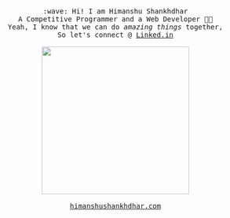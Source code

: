 <p align="center">
<!--   <img src="https://github.com/himanshucse-19/himanshucse-19/blob/master/2.gif" width="150px"> -->
  <br><br>
  <samp>
    :wave: Hi! I am Himanshu Shankhdhar
    <br>A Competitive Programmer and a Web Developer 👨‍💻
      <br>Yeah, I know that we can do <em>amazing things</em> together,
      <br>So let's connect @ <a href="https://www.linkedin.com/in/himanshu-shankhdhar-954698200/">Linked.in</a><br>
      <br><img src="https://github.com/himanshucse-19/himanshucse-19/blob/main/1.gif" width="300px" align="center">
    <br><br> <a href="https://himanshucse-19.com">himanshushankhdhar.com</a>
  </samp>
</p>
